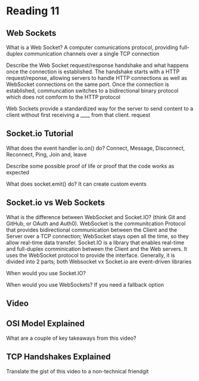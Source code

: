 # Reading 11

## Web Sockets

What is a Web Socket?
A computer comunications protocol, providing full-duplex communication channels over a single TCP connection

Describe the Web Socket request/response handshake and what happens once the connection is established.
The handshake starts with a HTTP request/reponse, allowing servers to handle HTTP connections as well as WebSocket connections on the same port. Once the connection is established, communcation switches to a bidirectional binary protocol which does not comform to the HTTP protocol

Web Sockets provide a standardized way for the server to send content to a client without first receiving a ____ from that client.
request


## Socket.io Tutorial

What does the event handler io.on() do?
Connect,
Message,
Disconnect,
Reconnect,
Ping,
Join and, 
leave

Describe some possible proof of life or proof that the code works as expected


What does socket.emit() do?
It can create custom events


## Socket.io vs Web Sockets

What is the difference between WebSocket and Socket.IO? (think Git and GitHub, or OAuth and Auth0).
WebSocket is the communitcation Protocol that provides bidirectional communication between the Client and the Server over a TCP connection; WebSocket stays open all the time, so they allow real-time data transfer.
Socket.IO is a library that enables real-time and full-duplex comminication between the Client and the Web servers. It uses the WebSocket protocol to provide the interface. Generally, it is divided into 2 parts; both Websocket vx Socket.io are event-driven libraries

When would you use Socket.IO?


When would you use WebSockets?
If you need a fallback option


## Video

## OSI Model Explained

What are a couple of key takeaways from this video?


## TCP Handshakes Explained

Translate the gist of this video to a non-technical friendgit 